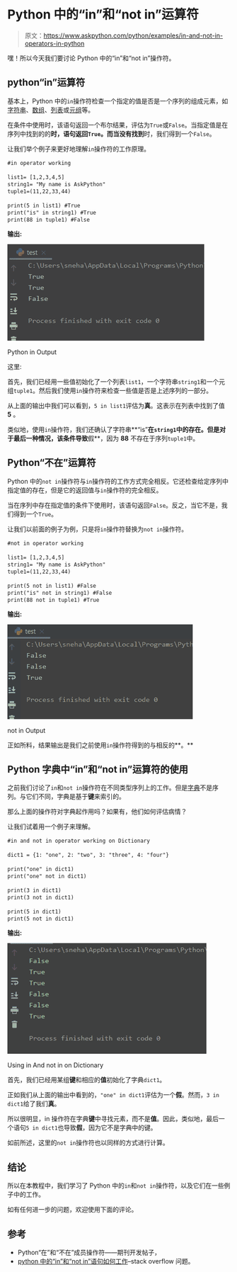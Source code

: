# Python 中的“in”和“not in”运算符

> 原文：<https://www.askpython.com/python/examples/in-and-not-in-operators-in-python>

嘿！所以今天我们要讨论 Python 中的“in”和“not in”操作符。

## python“in”运算符

基本上，Python 中的`in`操作符检查一个指定的值是否是一个序列的组成元素，如[字符串](https://www.askpython.com/python/string)、[数组](https://www.askpython.com/python/array/python-array-examples)、[列表](https://www.askpython.com/python/list/python-list)或[元组](https://www.askpython.com/python/tuple/python-tuple)等。

在条件中使用时，该语句返回一个布尔结果，评估为`True`或`False`。当指定值是在序列中找到的的**时，语句返回`True`。而当没有找到**时，我们得到一个`False`。

让我们举个例子来更好地理解`in`操作符的工作原理。

```
#in operator working

list1= [1,2,3,4,5]
string1= "My name is AskPython"
tuple1=(11,22,33,44)

print(5 in list1) #True
print("is" in string1) #True
print(88 in tuple1) #False

```

**输出:**

![Python In Output](img/1ebfd18cef13d87f18462018aed52597.png)

Python in Output

这里:

首先，我们已经用一些值初始化了一个列表`list1`，一个字符串`string1`和一个元组`tuple1`。然后我们使用`in`操作符来检查一些值是否是上述序列的一部分。

从上面的输出中我们可以看到，`5 in list1`评估为**真**。这表示在列表中找到了值 **5** 。

类似地，使用`in`操作符，我们还确认了字符串**“is”**在`string1`中的存在。但是对于最后一种情况，该条件导致**假**，因为 **88** 不存在于序列`tuple1`中。

## Python“不在”运算符

Python 中的`not in`操作符与`in`操作符的工作方式完全相反。它还检查给定序列中指定值的存在，但是它的返回值与`in`操作符的完全相反。

当在序列中存在指定值的条件下使用时，该语句返回`False`。反之，当它不是，我们得到一个`True`。

让我们以前面的例子为例，只是将`in`操作符替换为`not in`操作符。

```
#not in operator working

list1= [1,2,3,4,5]
string1= "My name is AskPython"
tuple1=(11,22,33,44)

print(5 not in list1) #False
print("is" not in string1) #False
print(88 not in tuple1) #True

```

**输出:**

![Not In Output](img/f438fe0dad66f3bed5b0f3ab578c4f73.png)

not in Output

正如所料，结果输出是我们之前使用`in`操作符得到的与相反的**。**

## Python 字典中“in”和“not in”运算符的使用

之前我们讨论了`in`和`not in`操作符在不同类型序列上的工作。但是[字典](https://www.askpython.com/python/dictionary/python-dictionary-dict-tutorial)不是序列。与它们不同，字典是基于**键**来索引的。

那么上面的操作符对字典起作用吗？如果有，他们如何评估病情？

让我们试着用一个例子来理解。

```
#in and not in operator working on Dictionary

dict1 = {1: "one", 2: "two", 3: "three", 4: "four"}

print("one" in dict1)
print("one" not in dict1)

print(3 in dict1)
print(3 not in dict1)

print(5 in dict1)
print(5 not in dict1)

```

**输出:**

![Using In And Not In On Dictionary](img/e78e56a6551ac5dcda6efd1e2f2481fd.png)

Using in And not in on Dictionary

首先，我们已经用某组**键**和相应的**值**初始化了字典`dict1`。

正如我们从上面的输出中看到的，`"one" in dict1`评估为一个**假**。然而，`3 in dict1`给了我们**真**。

所以很明显，in 操作符在字典**键**中寻找元素，而不是**值**。因此，类似地，最后一个语句`5 in dict1`也导致**假**，因为它不是字典中的键。

如前所述，这里的`not in`操作符也以同样的方式进行计算。

## 结论

所以在本教程中，我们学习了 Python 中的`in`和`not in`操作符，以及它们在一些例子中的工作。

如有任何进一步的问题，欢迎使用下面的评论。

## 参考

*   Python“在”和“不在”成员操作符——期刊开发帖子，
*   [python 中的“in”和“not in”语句如何工作](https://stackoverflow.com/questions/45707721/how-does-the-in-and-not-in-statement-work-in-python)–stack overflow 问题。